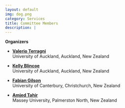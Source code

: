 ```yaml
---
layout: default
img: dog.png
category: Services
title: Committee Members
description: |
---
```

  **Organizers**

  * [**Valerio Terragni**](https://valerio-terragni.github.io/) <br> University of Auckland, Auckland, New Zealand
  
  * [**Kelly Blincoe**](https://kblincoe.github.io/) <br> University of Auckland, Auckland, New Zealand
  
  * [**Fabian Gilson**](https://fabgilson.github.io/) <br> University of Canterbury, Christchurch, New Zealand
  
  * [**Amjed Tahir**](https://sites.google.com/site/amjedtahir) <br> Massey University, Palmerston North, New Zealand
  
  